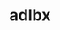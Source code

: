---
title: "adlbx"
layout: cache
categories: [package, develop]
meta: {"compilers": ["cce@=18.0.0", "gcc@=10.3.0", "gcc@=11.4.0", "gcc@=9.4.0", "oneapi@=2024.2.1"], "num_specs": 41, "num_specs_by_stack": {"e4s": 10, "e4s-cray-rhel": 3, "e4s-cray-sles": 1, "e4s-neoverse-v2": 10, "e4s-neoverse_v1": 6, "e4s-oneapi": 9, "e4s-power": 2, "root": 41}, "oss": ["rhel8", "sle_hpc15", "ubuntu20.04", "ubuntu22.04"], "platforms": ["linux"], "stacks": ["e4s", "e4s-cray-rhel", "e4s-cray-sles", "e4s-neoverse-v2", "e4s-neoverse_v1", "e4s-oneapi", "e4s-power", "root"], "targets": ["neoverse_v1", "neoverse_v2", "ppc64le", "x86_64_v3", "x86_64_v4"], "versions": ["1.0.0"]}
spec_details: [{"compiler": "oneapi@=2024.2.1", "hash": "2ncsmjvkrpcx4ctlspswvnef3jze7li3", "os": "ubuntu22.04", "platform": "linux", "size": "-", "stacks": ["e4s-oneapi", "root"], "tarball": "https://binaries.spack.io/develop/build_cache/linux-ubuntu22.04-x86_64_v3/oneapi-2024.2.1/adlbx-1.0.0/linux-ubuntu22.04-x86_64_v3-oneapi-2024.2.1-adlbx-1.0.0-2ncsmjvkrpcx4ctlspswvnef3jze7li3.spack", "target": "x86_64_v3", "variants": ["build_system=autotools"], "versions": ["1.0.0"]}, {"compiler": "gcc@=11.4.0", "hash": "2qsryy32f7wx4kxecrztcysypakx4s5o", "os": "ubuntu22.04", "platform": "linux", "size": "-", "stacks": ["e4s-neoverse_v1", "root"], "tarball": "https://binaries.spack.io/develop/build_cache/linux-ubuntu22.04-neoverse_v1/gcc-11.4.0/adlbx-1.0.0/linux-ubuntu22.04-neoverse_v1-gcc-11.4.0-adlbx-1.0.0-2qsryy32f7wx4kxecrztcysypakx4s5o.spack", "target": "neoverse_v1", "variants": ["build_system=autotools"], "versions": ["1.0.0"]}, {"compiler": "gcc@=11.4.0", "hash": "37zg67gik6ojthq3so4gwdog52esqr5d", "os": "ubuntu22.04", "platform": "linux", "size": "-", "stacks": ["e4s-neoverse_v1", "root"], "tarball": "https://binaries.spack.io/develop/build_cache/linux-ubuntu22.04-neoverse_v1/gcc-11.4.0/adlbx-1.0.0/linux-ubuntu22.04-neoverse_v1-gcc-11.4.0-adlbx-1.0.0-37zg67gik6ojthq3so4gwdog52esqr5d.spack", "target": "neoverse_v1", "variants": ["build_system=autotools"], "versions": ["1.0.0"]}, {"compiler": "cce@=18.0.0", "hash": "46guk757k3jzzrahzbq34w4drc7s4eci", "os": "rhel8", "platform": "linux", "size": "-", "stacks": ["e4s-cray-rhel", "root"], "tarball": "https://binaries.spack.io/develop/build_cache/linux-rhel8-x86_64_v3/cce-18.0.0/adlbx-1.0.0/linux-rhel8-x86_64_v3-cce-18.0.0-adlbx-1.0.0-46guk757k3jzzrahzbq34w4drc7s4eci.spack", "target": "x86_64_v3", "variants": ["build_system=autotools"], "versions": ["1.0.0"]}, {"compiler": "gcc@=11.4.0", "hash": "4atkwmsx74rtdy6litx7omrdwy2cgxzu", "os": "ubuntu22.04", "platform": "linux", "size": "-", "stacks": ["e4s-neoverse-v2", "root"], "tarball": "https://binaries.spack.io/develop/build_cache/linux-ubuntu22.04-neoverse_v2/gcc-11.4.0/adlbx-1.0.0/linux-ubuntu22.04-neoverse_v2-gcc-11.4.0-adlbx-1.0.0-4atkwmsx74rtdy6litx7omrdwy2cgxzu.spack", "target": "neoverse_v2", "variants": ["build_system=autotools"], "versions": ["1.0.0"]}, {"compiler": "cce@=18.0.0", "hash": "4bfknumaqe3icjxiq55ksdkefeion7cq", "os": "rhel8", "platform": "linux", "size": "-", "stacks": ["e4s-cray-rhel", "root"], "tarball": "https://binaries.spack.io/develop/build_cache/linux-rhel8-x86_64_v3/cce-18.0.0/adlbx-1.0.0/linux-rhel8-x86_64_v3-cce-18.0.0-adlbx-1.0.0-4bfknumaqe3icjxiq55ksdkefeion7cq.spack", "target": "x86_64_v3", "variants": ["build_system=autotools"], "versions": ["1.0.0"]}, {"compiler": "cce@=18.0.0", "hash": "4tlkwhjpfzk6d7anpg5l263ooktrdej4", "os": "rhel8", "platform": "linux", "size": "-", "stacks": ["e4s-cray-rhel", "root"], "tarball": "https://binaries.spack.io/develop/build_cache/linux-rhel8-x86_64_v3/cce-18.0.0/adlbx-1.0.0/linux-rhel8-x86_64_v3-cce-18.0.0-adlbx-1.0.0-4tlkwhjpfzk6d7anpg5l263ooktrdej4.spack", "target": "x86_64_v3", "variants": ["build_system=autotools"], "versions": ["1.0.0"]}, {"compiler": "gcc@=11.4.0", "hash": "4ttivkt7eht4ro34tspbawsy7ohmfoqi", "os": "ubuntu22.04", "platform": "linux", "size": "-", "stacks": ["e4s-neoverse_v1", "root"], "tarball": "https://binaries.spack.io/develop/build_cache/linux-ubuntu22.04-neoverse_v1/gcc-11.4.0/adlbx-1.0.0/linux-ubuntu22.04-neoverse_v1-gcc-11.4.0-adlbx-1.0.0-4ttivkt7eht4ro34tspbawsy7ohmfoqi.spack", "target": "neoverse_v1", "variants": ["build_system=autotools"], "versions": ["1.0.0"]}, {"compiler": "oneapi@=2024.2.1", "hash": "5xivdbine3de473247ovgb343mwbqfta", "os": "ubuntu22.04", "platform": "linux", "size": "-", "stacks": ["e4s-oneapi", "root"], "tarball": "https://binaries.spack.io/develop/build_cache/linux-ubuntu22.04-x86_64_v3/oneapi-2024.2.1/adlbx-1.0.0/linux-ubuntu22.04-x86_64_v3-oneapi-2024.2.1-adlbx-1.0.0-5xivdbine3de473247ovgb343mwbqfta.spack", "target": "x86_64_v3", "variants": ["build_system=autotools"], "versions": ["1.0.0"]}, {"compiler": "gcc@=11.4.0", "hash": "7bjxp5fwtffjcunvq6hxuod3lsvcucxd", "os": "ubuntu22.04", "platform": "linux", "size": "-", "stacks": ["e4s-neoverse-v2", "root"], "tarball": "https://binaries.spack.io/develop/build_cache/linux-ubuntu22.04-neoverse_v2/gcc-11.4.0/adlbx-1.0.0/linux-ubuntu22.04-neoverse_v2-gcc-11.4.0-adlbx-1.0.0-7bjxp5fwtffjcunvq6hxuod3lsvcucxd.spack", "target": "neoverse_v2", "variants": ["build_system=autotools"], "versions": ["1.0.0"]}, {"compiler": "gcc@=11.4.0", "hash": "adjwfyccl2ldrybhrfpvtop4k427w77w", "os": "ubuntu22.04", "platform": "linux", "size": "-", "stacks": ["e4s-neoverse-v2", "root"], "tarball": "https://binaries.spack.io/develop/build_cache/linux-ubuntu22.04-neoverse_v2/gcc-11.4.0/adlbx-1.0.0/linux-ubuntu22.04-neoverse_v2-gcc-11.4.0-adlbx-1.0.0-adjwfyccl2ldrybhrfpvtop4k427w77w.spack", "target": "neoverse_v2", "variants": ["build_system=autotools"], "versions": ["1.0.0"]}, {"compiler": "gcc@=11.4.0", "hash": "almabuivgeatwpowtl3yz2q6ic45vzy4", "os": "ubuntu22.04", "platform": "linux", "size": "-", "stacks": ["e4s", "root"], "tarball": "https://binaries.spack.io/develop/build_cache/linux-ubuntu22.04-x86_64_v3/gcc-11.4.0/adlbx-1.0.0/linux-ubuntu22.04-x86_64_v3-gcc-11.4.0-adlbx-1.0.0-almabuivgeatwpowtl3yz2q6ic45vzy4.spack", "target": "x86_64_v3", "variants": ["build_system=autotools"], "versions": ["1.0.0"]}, {"compiler": "gcc@=11.4.0", "hash": "asadxyimfmfkhdzlcba2dnrfg76rk2ak", "os": "ubuntu22.04", "platform": "linux", "size": "-", "stacks": ["e4s", "root"], "tarball": "https://binaries.spack.io/develop/build_cache/linux-ubuntu22.04-x86_64_v3/gcc-11.4.0/adlbx-1.0.0/linux-ubuntu22.04-x86_64_v3-gcc-11.4.0-adlbx-1.0.0-asadxyimfmfkhdzlcba2dnrfg76rk2ak.spack", "target": "x86_64_v3", "variants": ["build_system=autotools"], "versions": ["1.0.0"]}, {"compiler": "gcc@=10.3.0", "hash": "av35wb5alsfwkzfl2dg2pmqrf7hfudhe", "os": "sle_hpc15", "platform": "linux", "size": "-", "stacks": ["e4s-cray-sles", "root"], "tarball": "https://binaries.spack.io/develop/build_cache/linux-sle_hpc15-x86_64_v4/gcc-10.3.0/adlbx-1.0.0/linux-sle_hpc15-x86_64_v4-gcc-10.3.0-adlbx-1.0.0-av35wb5alsfwkzfl2dg2pmqrf7hfudhe.spack", "target": "x86_64_v4", "variants": ["build_system=autotools"], "versions": ["1.0.0"]}, {"compiler": "oneapi@=2024.2.1", "hash": "c3nb7co6rtlqbz6hays6axuy2eg6ip22", "os": "ubuntu22.04", "platform": "linux", "size": "-", "stacks": ["e4s-oneapi", "root"], "tarball": "https://binaries.spack.io/develop/build_cache/linux-ubuntu22.04-x86_64_v3/oneapi-2024.2.1/adlbx-1.0.0/linux-ubuntu22.04-x86_64_v3-oneapi-2024.2.1-adlbx-1.0.0-c3nb7co6rtlqbz6hays6axuy2eg6ip22.spack", "target": "x86_64_v3", "variants": ["build_system=autotools"], "versions": ["1.0.0"]}, {"compiler": "gcc@=11.4.0", "hash": "e7utcbjm663wcv6fsgqcvv47guykuceq", "os": "ubuntu22.04", "platform": "linux", "size": "-", "stacks": ["e4s-neoverse-v2", "root"], "tarball": "https://binaries.spack.io/develop/build_cache/linux-ubuntu22.04-neoverse_v2/gcc-11.4.0/adlbx-1.0.0/linux-ubuntu22.04-neoverse_v2-gcc-11.4.0-adlbx-1.0.0-e7utcbjm663wcv6fsgqcvv47guykuceq.spack", "target": "neoverse_v2", "variants": ["build_system=autotools"], "versions": ["1.0.0"]}, {"compiler": "gcc@=11.4.0", "hash": "fbi6muphqltpatvvetdbuz4p5sjgg25c", "os": "ubuntu22.04", "platform": "linux", "size": "-", "stacks": ["e4s-neoverse_v1", "root"], "tarball": "https://binaries.spack.io/develop/build_cache/linux-ubuntu22.04-neoverse_v1/gcc-11.4.0/adlbx-1.0.0/linux-ubuntu22.04-neoverse_v1-gcc-11.4.0-adlbx-1.0.0-fbi6muphqltpatvvetdbuz4p5sjgg25c.spack", "target": "neoverse_v1", "variants": ["build_system=autotools"], "versions": ["1.0.0"]}, {"compiler": "gcc@=9.4.0", "hash": "fhjnbnu4xuv6uvf6d7qvxbotglgik4ij", "os": "ubuntu20.04", "platform": "linux", "size": "-", "stacks": ["e4s-power", "root"], "tarball": "https://binaries.spack.io/develop/build_cache/linux-ubuntu20.04-ppc64le/gcc-9.4.0/adlbx-1.0.0/linux-ubuntu20.04-ppc64le-gcc-9.4.0-adlbx-1.0.0-fhjnbnu4xuv6uvf6d7qvxbotglgik4ij.spack", "target": "ppc64le", "variants": ["build_system=autotools"], "versions": ["1.0.0"]}, {"compiler": "gcc@=9.4.0", "hash": "fjs7k2x5bstc77yhqnub7edi5h24ypis", "os": "ubuntu20.04", "platform": "linux", "size": "-", "stacks": ["e4s-power", "root"], "tarball": "https://binaries.spack.io/develop/build_cache/linux-ubuntu20.04-ppc64le/gcc-9.4.0/adlbx-1.0.0/linux-ubuntu20.04-ppc64le-gcc-9.4.0-adlbx-1.0.0-fjs7k2x5bstc77yhqnub7edi5h24ypis.spack", "target": "ppc64le", "variants": ["build_system=autotools"], "versions": ["1.0.0"]}, {"compiler": "gcc@=11.4.0", "hash": "g6mimaqyfqvoavynfiz5r65pjhjyy4hl", "os": "ubuntu22.04", "platform": "linux", "size": "-", "stacks": ["e4s-neoverse_v1", "root"], "tarball": "https://binaries.spack.io/develop/build_cache/linux-ubuntu22.04-neoverse_v1/gcc-11.4.0/adlbx-1.0.0/linux-ubuntu22.04-neoverse_v1-gcc-11.4.0-adlbx-1.0.0-g6mimaqyfqvoavynfiz5r65pjhjyy4hl.spack", "target": "neoverse_v1", "variants": ["build_system=autotools"], "versions": ["1.0.0"]}, {"compiler": "gcc@=11.4.0", "hash": "gay6vgjdtrglnlim22wkjxryeystndza", "os": "ubuntu22.04", "platform": "linux", "size": "-", "stacks": ["e4s", "root"], "tarball": "https://binaries.spack.io/develop/build_cache/linux-ubuntu22.04-x86_64_v3/gcc-11.4.0/adlbx-1.0.0/linux-ubuntu22.04-x86_64_v3-gcc-11.4.0-adlbx-1.0.0-gay6vgjdtrglnlim22wkjxryeystndza.spack", "target": "x86_64_v3", "variants": ["build_system=autotools"], "versions": ["1.0.0"]}, {"compiler": "gcc@=11.4.0", "hash": "gwuomxyutiftwgl5yj345tumy5wrc7jc", "os": "ubuntu22.04", "platform": "linux", "size": "-", "stacks": ["e4s-neoverse-v2", "root"], "tarball": "https://binaries.spack.io/develop/build_cache/linux-ubuntu22.04-neoverse_v2/gcc-11.4.0/adlbx-1.0.0/linux-ubuntu22.04-neoverse_v2-gcc-11.4.0-adlbx-1.0.0-gwuomxyutiftwgl5yj345tumy5wrc7jc.spack", "target": "neoverse_v2", "variants": ["build_system=autotools"], "versions": ["1.0.0"]}, {"compiler": "oneapi@=2024.2.1", "hash": "hwhprpoer2u2vnobpog27uew5bt446on", "os": "ubuntu22.04", "platform": "linux", "size": "-", "stacks": ["e4s-oneapi", "root"], "tarball": "https://binaries.spack.io/develop/build_cache/linux-ubuntu22.04-x86_64_v3/oneapi-2024.2.1/adlbx-1.0.0/linux-ubuntu22.04-x86_64_v3-oneapi-2024.2.1-adlbx-1.0.0-hwhprpoer2u2vnobpog27uew5bt446on.spack", "target": "x86_64_v3", "variants": ["build_system=autotools"], "versions": ["1.0.0"]}, {"compiler": "gcc@=11.4.0", "hash": "i5qggvilcqj7yrva5omg6yvrskswx2mu", "os": "ubuntu22.04", "platform": "linux", "size": "-", "stacks": ["e4s", "root"], "tarball": "https://binaries.spack.io/develop/build_cache/linux-ubuntu22.04-x86_64_v3/gcc-11.4.0/adlbx-1.0.0/linux-ubuntu22.04-x86_64_v3-gcc-11.4.0-adlbx-1.0.0-i5qggvilcqj7yrva5omg6yvrskswx2mu.spack", "target": "x86_64_v3", "variants": ["build_system=autotools"], "versions": ["1.0.0"]}, {"compiler": "gcc@=11.4.0", "hash": "ihnjt6blopf34mi2bxpa4gt2jhgypxzs", "os": "ubuntu22.04", "platform": "linux", "size": "-", "stacks": ["e4s-neoverse_v1", "root"], "tarball": "https://binaries.spack.io/develop/build_cache/linux-ubuntu22.04-neoverse_v1/gcc-11.4.0/adlbx-1.0.0/linux-ubuntu22.04-neoverse_v1-gcc-11.4.0-adlbx-1.0.0-ihnjt6blopf34mi2bxpa4gt2jhgypxzs.spack", "target": "neoverse_v1", "variants": ["build_system=autotools"], "versions": ["1.0.0"]}, {"compiler": "gcc@=11.4.0", "hash": "ippfer5er3dx26bi6fynndgqn4j6cm3s", "os": "ubuntu22.04", "platform": "linux", "size": "-", "stacks": ["e4s-neoverse-v2", "root"], "tarball": "https://binaries.spack.io/develop/build_cache/linux-ubuntu22.04-neoverse_v2/gcc-11.4.0/adlbx-1.0.0/linux-ubuntu22.04-neoverse_v2-gcc-11.4.0-adlbx-1.0.0-ippfer5er3dx26bi6fynndgqn4j6cm3s.spack", "target": "neoverse_v2", "variants": ["build_system=autotools"], "versions": ["1.0.0"]}, {"compiler": "oneapi@=2024.2.1", "hash": "lfbbptwcsg5zru7drsixbdnhjfhrfe45", "os": "ubuntu22.04", "platform": "linux", "size": "-", "stacks": ["e4s-oneapi", "root"], "tarball": "https://binaries.spack.io/develop/build_cache/linux-ubuntu22.04-x86_64_v3/oneapi-2024.2.1/adlbx-1.0.0/linux-ubuntu22.04-x86_64_v3-oneapi-2024.2.1-adlbx-1.0.0-lfbbptwcsg5zru7drsixbdnhjfhrfe45.spack", "target": "x86_64_v3", "variants": ["build_system=autotools"], "versions": ["1.0.0"]}, {"compiler": "oneapi@=2024.2.1", "hash": "mk7i5bvbjttfdylsphbicdv4ljcuf6su", "os": "ubuntu22.04", "platform": "linux", "size": "-", "stacks": ["e4s-oneapi", "root"], "tarball": "https://binaries.spack.io/develop/build_cache/linux-ubuntu22.04-x86_64_v3/oneapi-2024.2.1/adlbx-1.0.0/linux-ubuntu22.04-x86_64_v3-oneapi-2024.2.1-adlbx-1.0.0-mk7i5bvbjttfdylsphbicdv4ljcuf6su.spack", "target": "x86_64_v3", "variants": ["build_system=autotools"], "versions": ["1.0.0"]}, {"compiler": "gcc@=11.4.0", "hash": "mvr6q4bd6ydhroalt2t2rt65tqsujjvo", "os": "ubuntu22.04", "platform": "linux", "size": "-", "stacks": ["e4s", "root"], "tarball": "https://binaries.spack.io/develop/build_cache/linux-ubuntu22.04-x86_64_v3/gcc-11.4.0/adlbx-1.0.0/linux-ubuntu22.04-x86_64_v3-gcc-11.4.0-adlbx-1.0.0-mvr6q4bd6ydhroalt2t2rt65tqsujjvo.spack", "target": "x86_64_v3", "variants": ["build_system=autotools"], "versions": ["1.0.0"]}, {"compiler": "gcc@=11.4.0", "hash": "n54jgiroyv6usjtit7mlhs2jqyhmuwdz", "os": "ubuntu22.04", "platform": "linux", "size": "-", "stacks": ["e4s", "root"], "tarball": "https://binaries.spack.io/develop/build_cache/linux-ubuntu22.04-x86_64_v3/gcc-11.4.0/adlbx-1.0.0/linux-ubuntu22.04-x86_64_v3-gcc-11.4.0-adlbx-1.0.0-n54jgiroyv6usjtit7mlhs2jqyhmuwdz.spack", "target": "x86_64_v3", "variants": ["build_system=autotools"], "versions": ["1.0.0"]}, {"compiler": "oneapi@=2024.2.1", "hash": "nnddmnb75ff5o4iji36hxs3i67giwuwc", "os": "ubuntu22.04", "platform": "linux", "size": "-", "stacks": ["e4s-oneapi", "root"], "tarball": "https://binaries.spack.io/develop/build_cache/linux-ubuntu22.04-x86_64_v3/oneapi-2024.2.1/adlbx-1.0.0/linux-ubuntu22.04-x86_64_v3-oneapi-2024.2.1-adlbx-1.0.0-nnddmnb75ff5o4iji36hxs3i67giwuwc.spack", "target": "x86_64_v3", "variants": ["build_system=autotools"], "versions": ["1.0.0"]}, {"compiler": "gcc@=11.4.0", "hash": "nod6dzgdj6pnoer5e5ehd554bytu5ygs", "os": "ubuntu22.04", "platform": "linux", "size": "-", "stacks": ["e4s-neoverse-v2", "root"], "tarball": "https://binaries.spack.io/develop/build_cache/linux-ubuntu22.04-neoverse_v2/gcc-11.4.0/adlbx-1.0.0/linux-ubuntu22.04-neoverse_v2-gcc-11.4.0-adlbx-1.0.0-nod6dzgdj6pnoer5e5ehd554bytu5ygs.spack", "target": "neoverse_v2", "variants": ["build_system=autotools"], "versions": ["1.0.0"]}, {"compiler": "gcc@=11.4.0", "hash": "pnnpmsovixns6xt7p2g6hp5zzfl3n2tu", "os": "ubuntu22.04", "platform": "linux", "size": "-", "stacks": ["e4s", "root"], "tarball": "https://binaries.spack.io/develop/build_cache/linux-ubuntu22.04-x86_64_v3/gcc-11.4.0/adlbx-1.0.0/linux-ubuntu22.04-x86_64_v3-gcc-11.4.0-adlbx-1.0.0-pnnpmsovixns6xt7p2g6hp5zzfl3n2tu.spack", "target": "x86_64_v3", "variants": ["build_system=autotools"], "versions": ["1.0.0"]}, {"compiler": "oneapi@=2024.2.1", "hash": "psrgr2uw2yy6ja3wuotcdrgzkngh3yjd", "os": "ubuntu22.04", "platform": "linux", "size": "-", "stacks": ["e4s-oneapi", "root"], "tarball": "https://binaries.spack.io/develop/build_cache/linux-ubuntu22.04-x86_64_v3/oneapi-2024.2.1/adlbx-1.0.0/linux-ubuntu22.04-x86_64_v3-oneapi-2024.2.1-adlbx-1.0.0-psrgr2uw2yy6ja3wuotcdrgzkngh3yjd.spack", "target": "x86_64_v3", "variants": ["build_system=autotools"], "versions": ["1.0.0"]}, {"compiler": "gcc@=11.4.0", "hash": "psubrhwrc6t7r4jyx7jp7ffa2prd65dy", "os": "ubuntu22.04", "platform": "linux", "size": "-", "stacks": ["e4s-neoverse-v2", "root"], "tarball": "https://binaries.spack.io/develop/build_cache/linux-ubuntu22.04-neoverse_v2/gcc-11.4.0/adlbx-1.0.0/linux-ubuntu22.04-neoverse_v2-gcc-11.4.0-adlbx-1.0.0-psubrhwrc6t7r4jyx7jp7ffa2prd65dy.spack", "target": "neoverse_v2", "variants": ["build_system=autotools"], "versions": ["1.0.0"]}, {"compiler": "gcc@=11.4.0", "hash": "qul3hnkzwd6kpirlh3nxye7u2ftqgefs", "os": "ubuntu22.04", "platform": "linux", "size": "-", "stacks": ["e4s-neoverse-v2", "root"], "tarball": "https://binaries.spack.io/develop/build_cache/linux-ubuntu22.04-neoverse_v2/gcc-11.4.0/adlbx-1.0.0/linux-ubuntu22.04-neoverse_v2-gcc-11.4.0-adlbx-1.0.0-qul3hnkzwd6kpirlh3nxye7u2ftqgefs.spack", "target": "neoverse_v2", "variants": ["build_system=autotools"], "versions": ["1.0.0"]}, {"compiler": "gcc@=11.4.0", "hash": "rbx63ccnjbmxyi4kgbqhqaqa3zsqo6w6", "os": "ubuntu22.04", "platform": "linux", "size": "-", "stacks": ["e4s", "root"], "tarball": "https://binaries.spack.io/develop/build_cache/linux-ubuntu22.04-x86_64_v3/gcc-11.4.0/adlbx-1.0.0/linux-ubuntu22.04-x86_64_v3-gcc-11.4.0-adlbx-1.0.0-rbx63ccnjbmxyi4kgbqhqaqa3zsqo6w6.spack", "target": "x86_64_v3", "variants": ["build_system=autotools"], "versions": ["1.0.0"]}, {"compiler": "gcc@=11.4.0", "hash": "sqd2khcbl6n7amrunu3nf4rfxk65r5fb", "os": "ubuntu22.04", "platform": "linux", "size": "-", "stacks": ["e4s", "root"], "tarball": "https://binaries.spack.io/develop/build_cache/linux-ubuntu22.04-x86_64_v3/gcc-11.4.0/adlbx-1.0.0/linux-ubuntu22.04-x86_64_v3-gcc-11.4.0-adlbx-1.0.0-sqd2khcbl6n7amrunu3nf4rfxk65r5fb.spack", "target": "x86_64_v3", "variants": ["build_system=autotools"], "versions": ["1.0.0"]}, {"compiler": "gcc@=11.4.0", "hash": "w4rwehfafxbouan3jzvct6jricuh24oc", "os": "ubuntu22.04", "platform": "linux", "size": "-", "stacks": ["e4s-neoverse-v2", "root"], "tarball": "https://binaries.spack.io/develop/build_cache/linux-ubuntu22.04-neoverse_v2/gcc-11.4.0/adlbx-1.0.0/linux-ubuntu22.04-neoverse_v2-gcc-11.4.0-adlbx-1.0.0-w4rwehfafxbouan3jzvct6jricuh24oc.spack", "target": "neoverse_v2", "variants": ["build_system=autotools"], "versions": ["1.0.0"]}, {"compiler": "gcc@=11.4.0", "hash": "xf5n7m5nmbcngvfo7jvximu7jpvfon2w", "os": "ubuntu22.04", "platform": "linux", "size": "-", "stacks": ["e4s", "root"], "tarball": "https://binaries.spack.io/develop/build_cache/linux-ubuntu22.04-x86_64_v3/gcc-11.4.0/adlbx-1.0.0/linux-ubuntu22.04-x86_64_v3-gcc-11.4.0-adlbx-1.0.0-xf5n7m5nmbcngvfo7jvximu7jpvfon2w.spack", "target": "x86_64_v3", "variants": ["build_system=autotools"], "versions": ["1.0.0"]}, {"compiler": "oneapi@=2024.2.1", "hash": "y6tgn4nxmf7g3j5xsdrwxpozxyorcmmb", "os": "ubuntu22.04", "platform": "linux", "size": "-", "stacks": ["e4s-oneapi", "root"], "tarball": "https://binaries.spack.io/develop/build_cache/linux-ubuntu22.04-x86_64_v3/oneapi-2024.2.1/adlbx-1.0.0/linux-ubuntu22.04-x86_64_v3-oneapi-2024.2.1-adlbx-1.0.0-y6tgn4nxmf7g3j5xsdrwxpozxyorcmmb.spack", "target": "x86_64_v3", "variants": ["build_system=autotools"], "versions": ["1.0.0"]}]
---